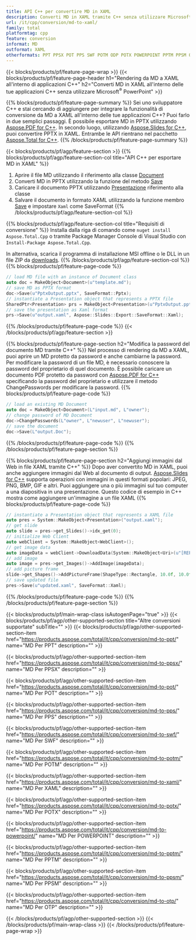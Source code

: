 ```yaml
---
title: API C++ per convertire MD in XAML
description: Converti MD in XAML tramite C++ senza utilizzare Microsoft Word o Adobe Acrobat Reader
url: /it/cpp/conversion/md-to-xaml/
family: total
platformtag: cpp
feature: conversion
informat: MD
outformat: XAML
otherformats: PPT PPSX POT PPS SWF POTM ODP POTX POWERPOINT PPTM PPSM OTP
---
```

{{< blocks/products/pf/feature-page-wrap >}}
{{< blocks/products/pf/feature-page-header h1="Rendering da MD a XAML all'interno di applicazioni C++" h2="Converti MD in XAML all'interno delle tue applicazioni C++ senza utilizzare Microsoft<sup>&reg;</sup> PowerPoint" >}}

{{% blocks/products/pf/feature-page-summary %}}
Sei uno sviluppatore C++ e stai cercando di aggiungere per integrare la funzionalità di conversione da MD a XAML all'interno delle tue applicazioni C++? Puoi farlo in due semplici passaggi. È possibile esportare MD in PPTX utilizzando [Aspose.PDF for C++](https://products.aspose.com/pdf/cpp/). In secondo luogo, utilizzando [Aspose.Slides for C++](https://products.aspose.com/slides/cpp/), puoi convertire PPTX in XAML. Entrambe le API rientrano nel pacchetto [Aspose.Total for C++](https://products.aspose.com/total/cpp/). 
{{% /blocks/products/pf/feature-page-summary  %}}

{{< blocks/products/pf/agp/feature-section >}}
{{% blocks/products/pf/agp/feature-section-col title="API C++ per esportare MD in XAML" %}}
1. Aprire il file MD utilizzando il riferimento alla classe [Document](https://reference.aspose.com/pdf/cpp/class/aspose.pdf.document)
2. Converti MD in PPTX utilizzando la funzione del metodo [Save](https://reference.aspose.com/pdf/cpp/class/aspose.pdf.document#a0184df207563187be7df37b8dbe443f6)
3. Caricare il documento PPTX utilizzando [Presentazione](https://reference.aspose.com/slides/cpp/class/aspose.slides.presentation) riferimento alla classe
4. Salvare il documento in formato XAML utilizzando la funzione membro [Save](https://reference.aspose.com/slides/cpp/class/aspose.slides.presentation#afcd59ec697bf05c10f78c3869de2ec9e) e impostare `Xaml` come SaveFormat
{{% /blocks/products/pf/agp/feature-section-col %}}

{{% blocks/products/pf/agp/feature-section-col title="Requisiti di conversione" %}}
Installa dalla riga di comando come ```nuget install Aspose.Total.Cpp``` o tramite Package Manager Console di Visual Studio con ```Install-Package Aspose.Total.Cpp```.

In alternativa, scarica il programma di installazione MSI offline o le DLL in un file ZIP da [downloads](https://downloads.aspose.com/total/cpp).
{{% /blocks/products/pf/agp/feature-section-col %}}
{{% blocks/products/pf/feature-page-code %}}

```cpp
// load MD file with an instance of Document class
auto doc = MakeObject<Document>(u"template.md");
// save MD as PPTX format 
doc->Save(u"PptxOutput.pptx", SaveFormat::Pptx);
// instantiate a Presentation object that represents a PPTX file
SharedPtr<Presentation> prs = MakeObject<Presentation>(u"PptxOutput.pptx");
// save the presentation as Xaml format
prs->Save(u"output.xaml", Aspose::Slides::Export::SaveFormat::Xaml);  
```

{{% /blocks/products/pf/feature-page-code %}}
{{< /blocks/products/pf/agp/feature-section >}}

{{% blocks/products/pf/feature-page-section  h2="Modifica la password del documento MD tramite C++" %}}
Nel processo di rendering da MD a XAML, puoi aprire un MD protetto da password e anche cambiarne la password. Per modificare la password di un file MD, è necessario conoscere la password del proprietario di quel documento. È possibile caricare un documento PDF protetto da password con [Aspose.PDF for C++](https://products.aspose.com/pdf/cpp/) specificando la password del proprietario e utilizzare il metodo ChangePasswords per modificare la password.
{{% blocks/products/pf/feature-page-code %}}

```cpp
// load an existing MD Document
auto doc = MakeObject<Document>(L"input.md", L"owner");
// change password of MD Document
doc->ChangePasswords(L"owner", L"newuser", L"newuser");
// save the document
doc->Save(L"output.Doc");
```
{{% /blocks/products/pf/feature-page-code  %}}
{{% /blocks/products/pf/feature-page-section %}}

{{% blocks/products/pf/feature-page-section  h2="Aggiungi immagini dal Web in file XAML tramite C++" %}}
Dopo aver convertito MD in XAML, puoi anche aggiungere immagini dal Web al documento di output. [Aspose.Slides for C++](https://products.aspose.com/slides/cpp/) supporta operazioni con immagini in questi formati popolari: JPEG, PNG, BMP, GIF e altri. Puoi aggiungere una o più immagini sul tuo computer a una diapositiva in una presentazione. Questo codice di esempio in C++ mostra come aggiungere un'immagine a un file XAML
{{% blocks/products/pf/feature-page-code %}}

```cpp
// instantiate a Presentation object that represents a XAML file
auto pres = System::MakeObject<Presentation>("output.xaml");
// get slide
auto slide = pres->get_Slides()->idx_get(0);
// initialize Web Client    
auto webClient = System::MakeObject<WebClient>();
// get image data
auto imageData = webClient->DownloadData(System::MakeObject<Uri>(u"[REPLACE WITH URL]"));
// add image
auto image = pres->get_Images()->AddImage(imageData);
// add picture frame
slide->get_Shapes()->AddPictureFrame(ShapeType::Rectangle, 10.0f, 10.0f, 100.0f, 100.0f, image);
// save updated file
pres->Save(u"updated.xaml", SaveFormat::Xaml);
```
{{% /blocks/products/pf/feature-page-code  %}}
{{% /blocks/products/pf/feature-page-section %}}

{{< blocks/products/pf/main-wrap-class isAutogenPage="true" >}}
{{< blocks/products/pf/agp/other-supported-section title="Altre conversioni supportate" subTitle="" >}}
{{< blocks/products/pf/agp/other-supported-section-item href="https://products.aspose.com/total/it/cpp/conversion/md-to-ppt/" name="MD Per PPT" description="" >}}

{{< blocks/products/pf/agp/other-supported-section-item href="https://products.aspose.com/total/it/cpp/conversion/md-to-ppsx/" name="MD Per PPSX" description="" >}}

{{< blocks/products/pf/agp/other-supported-section-item href="https://products.aspose.com/total/it/cpp/conversion/md-to-pot/" name="MD Per POT" description="" >}}

{{< blocks/products/pf/agp/other-supported-section-item href="https://products.aspose.com/total/it/cpp/conversion/md-to-pps/" name="MD Per PPS" description="" >}}

{{< blocks/products/pf/agp/other-supported-section-item href="https://products.aspose.com/total/it/cpp/conversion/md-to-swf/" name="MD Per SWF" description="" >}}

{{< blocks/products/pf/agp/other-supported-section-item href="https://products.aspose.com/total/it/cpp/conversion/md-to-potm/" name="MD Per POTM" description="" >}}

{{< blocks/products/pf/agp/other-supported-section-item href="https://products.aspose.com/total/it/cpp/conversion/md-to-xaml/" name="MD Per XAML" description="" >}}

{{< blocks/products/pf/agp/other-supported-section-item href="https://products.aspose.com/total/it/cpp/conversion/md-to-potx/" name="MD Per POTX" description="" >}}

{{< blocks/products/pf/agp/other-supported-section-item href="https://products.aspose.com/total/it/cpp/conversion/md-to-powerpoint/" name="MD Per POWERPOINT" description="" >}}

{{< blocks/products/pf/agp/other-supported-section-item href="https://products.aspose.com/total/it/cpp/conversion/md-to-pptm/" name="MD Per PPTM" description="" >}}

{{< blocks/products/pf/agp/other-supported-section-item href="https://products.aspose.com/total/it/cpp/conversion/md-to-ppsm/" name="MD Per PPSM" description="" >}}

{{< blocks/products/pf/agp/other-supported-section-item href="https://products.aspose.com/total/it/cpp/conversion/md-to-otp/" name="MD Per OTP" description="" >}}


{{< /blocks/products/pf/agp/other-supported-section >}}
{{< /blocks/products/pf/main-wrap-class >}}
{{< /blocks/products/pf/feature-page-wrap >}}